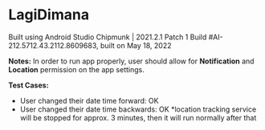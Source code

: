 # LagiDimana
Built using Android Studio Chipmunk | 2021.2.1 Patch 1
Build #AI-212.5712.43.2112.8609683, built on May 18, 2022

**Notes:**
In order to run app properly, user should allow for **Notification** and **Location** permission on the app settings. 

**Test Cases:**
- User changed their date time forward: OK
- User changed their date time backwards: OK *location tracking service will be stopped for approx. 3 minutes, then it will run normally after that
